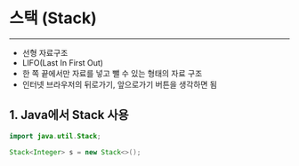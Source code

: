 # 스택 (Stack)
---

- 선형 자료구조
- LIFO(Last In First Out)
- 한 쪽 끝에서만 자료를 넣고 뺄 수 있는 형태의 자료 구조
- 인터넷 브라우저의 뒤로가기, 앞으로가기 버튼을 생각하면 됨

## 1. Java에서 Stack 사용

```java
import java.util.Stack;

Stack<Integer> s = new Stack<>();
```